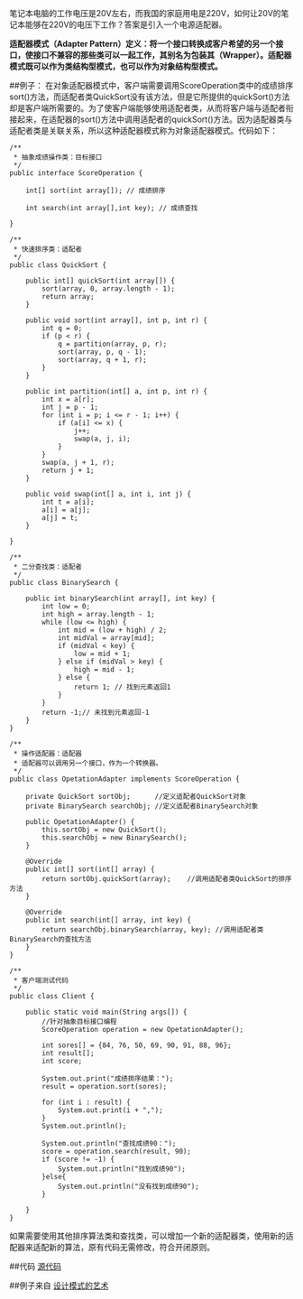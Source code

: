 笔记本电脑的工作电压是20V左右，而我国的家庭用电是220V，如何让20V的笔记本能够在220V的电压下工作？答案是引入一个电源适配器。

**适配器模式（Adapter Pattern）定义：将一个接口转换成客户希望的另一个接口，使接口不兼容的那些类可以一起工作，其别名为包装其（Wrapper）。适配器模式既可以作为类结构型模式，也可以作为对象结构型模式。**

##例子：
在对象适配器模式中，客户端需要调用ScoreOperation类中的成绩排序sort()方法，而适配者类QuickSort没有该方法，但是它所提供的quickSort()方法却是客户端所需要的。为了使客户端能够使用适配者类，从而将客户端与适配者衔接起来，在适配器的sort()方法中调用适配者的quickSort()方法。因为适配器类与适配者类是关联关系，所以这种适配器模式称为对象适配器模式。代码如下：
```
/**
 * 抽象成绩操作类：目标接口
 */
public interface ScoreOperation {

    int[] sort(int array[]); // 成绩排序

    int search(int array[],int key); // 成绩查找

}
```

```
/**
 * 快速排序类：适配者
 */
public class QuickSort {

    public int[] quickSort(int array[]) {
        sort(array, 0, array.length - 1);
        return array;
    }

    public void sort(int array[], int p, int r) {
        int q = 0;
        if (p < r) {
            q = partition(array, p, r);
            sort(array, p, q - 1);
            sort(array, q + 1, r);
        }
    }

    public int partition(int[] a, int p, int r) {
        int x = a[r];
        int j = p - 1;
        for (int i = p; i <= r - 1; i++) {
            if (a[i] <= x) {
                j++;
                swap(a, j, i);
            }
        }
        swap(a, j + 1, r);
        return j + 1;
    }

    public void swap(int[] a, int i, int j) {
        int t = a[i];
        a[i] = a[j];
        a[j] = t;
    }

}
```

```
/**
 * 二分查找类：适配者
 */
public class BinarySearch {

    public int binarySearch(int array[], int key) {
        int low = 0;
        int high = array.length - 1;
        while (low <= high) {
            int mid = (low + high) / 2;
            int midVal = array[mid];
            if (midVal < key) {
                low = mid + 1;
            } else if (midVal > key) {
                high = mid - 1;
            } else {
                return 1; // 找到元素返回1
            }
        }
        return -1;// 未找到元素返回-1
    }
}
```

```
/**
 * 操作适配器：适配器
 * 适配器可以调用另一个接口，作为一个转换器。
 */
public class OpetationAdapter implements ScoreOperation {

    private QuickSort sortObj;      //定义适配者QuickSort对象
    private BinarySearch searchObj; //定义适配者BinarySearch对象

    public OpetationAdapter() {
        this.sortObj = new QuickSort();
        this.searchObj = new BinarySearch();
    }

    @Override
    public int[] sort(int[] array) {
        return sortObj.quickSort(array);    //调用适配者类QuickSort的排序方法
    }

    @Override
    public int search(int[] array, int key) {
        return searchObj.binarySearch(array, key); //调用适配者类BinarySearch的查找方法
    }
}
```

```
/**
 * 客户端测试代码
 */
public class Client {

    public static void main(String args[]) {
        //针对抽象目标接口编程
        ScoreOperation operation = new OpetationAdapter();

        int sores[] = {84, 76, 50, 69, 90, 91, 88, 96};
        int result[];
        int score;

        System.out.print("成绩排序结果：");
        result = operation.sort(sores);

        for (int i : result) {
            System.out.print(i + ",");
        }
        System.out.println();

        System.out.println("查找成绩90：");
        score = operation.search(result, 90);
        if (score != -1) {
            System.out.println("找到成绩90");
        }else{
            System.out.println("没有找到成绩90");
        }

    }
}
```
如果需要使用其他排序算法类和查找类，可以增加一个新的适配器类，使用新的适配器来适配新的算法，原有代码无需修改，符合开闭原则。

##代码
[源代码](https://github.com/liuhuiAndroid/design-pattern)

##例子来自
[设计模式的艺术](https://book.douban.com/subject/20493657)
